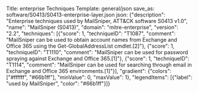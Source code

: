 Title: enterprise Techniques
Template: general/json
save_as: software/S0413/S0413-enterprise-layer.json
json: {"description": "Enterprise techniques used by MailSniper, ATT&CK software S0413 v1.0", "name": "MailSniper (S0413)", "domain": "mitre-enterprise", "version": "2.2", "techniques": [{"score": 1, "techniqueID": "T1087", "comment": "MailSniper can be used to obtain account names from Exchange and Office 365 using the Get-GlobalAddressList cmdlet.[2]"}, {"score": 1, "techniqueID": "T1110", "comment": "MailSniper can be used for password spraying against Exchange and Office 365.[1]"}, {"score": 1, "techniqueID": "T1114", "comment": "MailSniper can be used for searching through email in Exchange and Office 365 environments.[1]"}], "gradient": {"colors": ["#ffffff", "#66b1ff"], "minValue": 0, "maxValue": 1}, "legendItems": [{"label": "used by MailSniper", "color": "#66b1ff"}]}